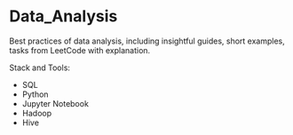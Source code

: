 # Data_Analysis
Best practices of data analysis, including insightful guides, short examples, tasks from LeetCode with explanation.

Stack and Tools:
* SQL
* Python
* Jupyter Notebook
* Hadoop
* Hive

 
  

